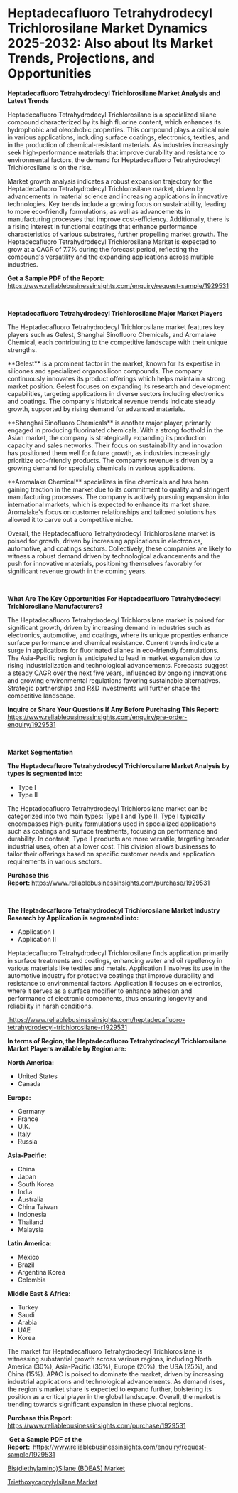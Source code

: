 <p><h1>Heptadecafluoro Tetrahydrodecyl Trichlorosilane Market Dynamics 2025-2032: Also about Its Market Trends, Projections, and Opportunities</h1></p><p><strong>Heptadecafluoro Tetrahydrodecyl Trichlorosilane Market Analysis and Latest Trends</strong></p>
<p><p>Heptadecafluoro Tetrahydrodecyl Trichlorosilane is a specialized silane compound characterized by its high fluorine content, which enhances its hydrophobic and oleophobic properties. This compound plays a critical role in various applications, including surface coatings, electronics, textiles, and in the production of chemical-resistant materials. As industries increasingly seek high-performance materials that improve durability and resistance to environmental factors, the demand for Heptadecafluoro Tetrahydrodecyl Trichlorosilane is on the rise.</p><p>Market growth analysis indicates a robust expansion trajectory for the Heptadecafluoro Tetrahydrodecyl Trichlorosilane market, driven by advancements in material science and increasing applications in innovative technologies. Key trends include a growing focus on sustainability, leading to more eco-friendly formulations, as well as advancements in manufacturing processes that improve cost-efficiency. Additionally, there is a rising interest in functional coatings that enhance performance characteristics of various substrates, further propelling market growth. The Heptadecafluoro Tetrahydrodecyl Trichlorosilane Market is expected to grow at a CAGR of 7.7% during the forecast period, reflecting the compound's versatility and the expanding applications across multiple industries.</p></p>
<p><strong>Get a Sample PDF of the Report:&nbsp;</strong> <a href="https://www.reliablebusinessinsights.com/enquiry/request-sample/1929531?utm_campaign=57&utm_medium=2&utm_source=Github&utm_content=ia&utm_term=16012025&utm_id=heptadecafluoro-tetrahydrodecyl-trichlorosilane">https://www.reliablebusinessinsights.com/enquiry/request-sample/1929531</a></p>
<p>&nbsp;</p>
<p><strong>Heptadecafluoro Tetrahydrodecyl Trichlorosilane Major Market Players</strong></p>
<p><p>The Heptadecafluoro Tetrahydrodecyl Trichlorosilane market features key players such as Gelest, Shanghai Sinofluoro Chemicals, and Aromalake Chemical, each contributing to the competitive landscape with their unique strengths.</p><p>**Gelest** is a prominent factor in the market, known for its expertise in silicones and specialized organosilicon compounds. The company continuously innovates its product offerings which helps maintain a strong market position. Gelest focuses on expanding its research and development capabilities, targeting applications in diverse sectors including electronics and coatings. The company's historical revenue trends indicate steady growth, supported by rising demand for advanced materials.</p><p>**Shanghai Sinofluoro Chemicals** is another major player, primarily engaged in producing fluorinated chemicals. With a strong foothold in the Asian market, the company is strategically expanding its production capacity and sales networks. Their focus on sustainability and innovation has positioned them well for future growth, as industries increasingly prioritize eco-friendly products. The company’s revenue is driven by a growing demand for specialty chemicals in various applications.</p><p>**Aromalake Chemical** specializes in fine chemicals and has been gaining traction in the market due to its commitment to quality and stringent manufacturing processes. The company is actively pursuing expansion into international markets, which is expected to enhance its market share. Aromalake's focus on customer relationships and tailored solutions has allowed it to carve out a competitive niche.</p><p>Overall, the Heptadecafluoro Tetrahydrodecyl Trichlorosilane market is poised for growth, driven by increasing applications in electronics, automotive, and coatings sectors. Collectively, these companies are likely to witness a robust demand driven by technological advancements and the push for innovative materials, positioning themselves favorably for significant revenue growth in the coming years.</p></p>
<p>&nbsp;</p>
<p><strong>What Are The Key Opportunities For Heptadecafluoro Tetrahydrodecyl Trichlorosilane Manufacturers?</strong></p>
<p><p>The Heptadecafluoro Tetrahydrodecyl Trichlorosilane market is poised for significant growth, driven by increasing demand in industries such as electronics, automotive, and coatings, where its unique properties enhance surface performance and chemical resistance. Current trends indicate a surge in applications for fluorinated silanes in eco-friendly formulations. The Asia-Pacific region is anticipated to lead in market expansion due to rising industrialization and technological advancements. Forecasts suggest a steady CAGR over the next five years, influenced by ongoing innovations and growing environmental regulations favoring sustainable alternatives. Strategic partnerships and R&D investments will further shape the competitive landscape.</p></p>
<p><strong>Inquire or Share Your Questions If Any Before Purchasing This Report:</strong> <a href="https://www.reliablebusinessinsights.com/enquiry/pre-order-enquiry/1929531?utm_campaign=57&utm_medium=2&utm_source=Github&utm_content=ia&utm_term=16012025&utm_id=heptadecafluoro-tetrahydrodecyl-trichlorosilane">https://www.reliablebusinessinsights.com/enquiry/pre-order-enquiry/1929531</a></p>
<p>&nbsp;</p>
<p><strong>Market Segmentation</strong></p>
<p><strong>The Heptadecafluoro Tetrahydrodecyl Trichlorosilane Market Analysis by types is segmented into:</strong></p>
<p><ul><li>Type I</li><li>Type II</li></ul></p>
<p><p>The Heptadecafluoro Tetrahydrodecyl Trichlorosilane market can be categorized into two main types: Type I and Type II. Type I typically encompasses high-purity formulations used in specialized applications such as coatings and surface treatments, focusing on performance and durability. In contrast, Type II products are more versatile, targeting broader industrial uses, often at a lower cost. This division allows businesses to tailor their offerings based on specific customer needs and application requirements in various sectors.</p></p>
<p><strong>Purchase this Report:&nbsp;</strong><a href="https://www.reliablebusinessinsights.com/purchase/1929531?utm_campaign=57&utm_medium=2&utm_source=Github&utm_content=ia&utm_term=16012025&utm_id=heptadecafluoro-tetrahydrodecyl-trichlorosilane">https://www.reliablebusinessinsights.com/purchase/1929531</a></p>
<p>&nbsp;</p>
<p><strong>The Heptadecafluoro Tetrahydrodecyl Trichlorosilane Market Industry Research by Application is segmented into:</strong></p>
<p><ul><li>Application I</li><li>Application II</li></ul></p>
<p><p>Heptadecafluoro Tetrahydrodecyl Trichlorosilane finds application primarily in surface treatments and coatings, enhancing water and oil repellency in various materials like textiles and metals. Application I involves its use in the automotive industry for protective coatings that improve durability and resistance to environmental factors. Application II focuses on electronics, where it serves as a surface modifier to enhance adhesion and performance of electronic components, thus ensuring longevity and reliability in harsh conditions.</p></p>
<p><a href="https://www.reliablebusinessinsights.com/heptadecafluoro-tetrahydrodecyl-trichlorosilane-r1929531?utm_campaign=57&utm_medium=2&utm_source=Github&utm_content=ia&utm_term=16012025&utm_id=heptadecafluoro-tetrahydrodecyl-trichlorosilane">&nbsp;https://www.reliablebusinessinsights.com/heptadecafluoro-tetrahydrodecyl-trichlorosilane-r1929531</a></p>
<p><strong>In terms of Region, the Heptadecafluoro Tetrahydrodecyl Trichlorosilane Market Players available by Region are:</strong></p>
<p>
    <p> <strong> North America: </strong>
        <ul>
            <li>United States</li>
            <li>Canada</li>
        </ul>
        </p> 
    <p> <strong> Europe: </strong>
        <ul>
            <li>Germany</li>
            <li>France</li>
            <li>U.K.</li>
            <li>Italy</li>
            <li>Russia</li>
        </ul>
        </p> 
    <p> <strong> Asia-Pacific: </strong>
        <ul>
            <li>China</li>
            <li>Japan</li>
            <li>South Korea</li>
            <li>India</li>
            <li>Australia</li>
            <li>China Taiwan</li>
            <li>Indonesia</li>
            <li>Thailand</li>
            <li>Malaysia</li>
        </ul>
        </p> 
    <p> <strong> Latin America: </strong>
        <ul>
            <li>Mexico</li>
            <li>Brazil</li>
            <li>Argentina Korea</li>
            <li>Colombia</li>
        </ul>
        </p> 
    <p> <strong> Middle East & Africa: </strong>
        <ul>
            <li>Turkey</li>
            <li>Saudi</li>
            <li>Arabia</li>
            <li>UAE</li>
            <li>Korea</li>
        </ul>
    </p>
    </p>
<p><p>The market for Heptadecafluoro Tetrahydrodecyl Trichlorosilane is witnessing substantial growth across various regions, including North America (30%), Asia-Pacific (35%), Europe (20%), the USA (25%), and China (15%). APAC is poised to dominate the market, driven by increasing industrial applications and technological advancements. As demand rises, the region's market share is expected to expand further, bolstering its position as a critical player in the global landscape. Overall, the market is trending towards significant expansion in these pivotal regions.</p></p>
<p><strong>Purchase this Report: </strong><a href="https://www.reliablebusinessinsights.com/purchase/1929531?utm_campaign=57&utm_medium=2&utm_source=Github&utm_content=ia&utm_term=16012025&utm_id=heptadecafluoro-tetrahydrodecyl-trichlorosilane">https://www.reliablebusinessinsights.com/purchase/1929531</a></p>
<p>&nbsp;<strong>Get a Sample PDF of the Report:&nbsp;&nbsp;</strong><a href="https://www.reliablebusinessinsights.com/enquiry/request-sample/1929531?utm_campaign=57&utm_medium=2&utm_source=Github&utm_content=ia&utm_term=16012025&utm_id=heptadecafluoro-tetrahydrodecyl-trichlorosilane">https://www.reliablebusinessinsights.com/enquiry/request-sample/1929531</a></p>
<p><strong></strong></p>
<p><p><a href="https://github.com/ccreola81/Market-Research-Report-List-1/blob/main/bisdiethylaminosilane-bdeas-market.md?utm_campaign=57&utm_medium=2&utm_source=Github&utm_content=ia&utm_term=16012025&utm_id=heptadecafluoro-tetrahydrodecyl-trichlorosilane">Bis(diethylamino)Silane (BDEAS) Market</a></p><p><a href="https://github.com/bolalfredia7777/Market-Research-Report-List-1/blob/main/triethoxycaprylylsilane-market.md?utm_campaign=57&utm_medium=2&utm_source=Github&utm_content=ia&utm_term=16012025&utm_id=heptadecafluoro-tetrahydrodecyl-trichlorosilane">Triethoxycaprylylsilane Market</a></p></p>